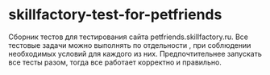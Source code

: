 # skillfactory-test-for-petfriends

Сборник тестов для тестирования сайта petfriends.skillfactory.ru.
Все тестовые задачи можно выполнять по отдельности , при соблюдении необходимых условий для каждого из них.
Предпочтительнее запускать все тесты разом, тогда все работает корректно и правильно.
